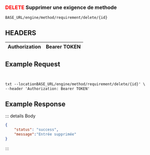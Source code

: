 
### <span style="color:red">DELETE</span>  Supprimer une exigence de methode
````
BASE_URL/engine/method/requirement/delete/{id}
````

## HEADERS

| Authorization | Bearer TOKEN |
| ------------- | ----------- |


## Example Request

```txt


txt --locationBASE_URL/engine/method/requirement/delete/{id}' \
--header 'Authorization: Bearer TOKEN'

```


## Example Response

::: details Body  

```json
{
    "status": "success",
    "message":"Entrée supprimée"
}


```




:::

